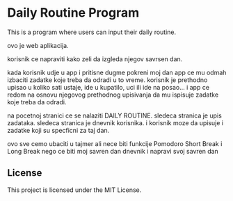 # Daily Routine Program

This is a program where users can input their daily routine.

ovo je web aplikacija.

korisnik ce napraviti kako zeli da izgleda njegov savrsen dan.

kada korisnik udje u app i pritisne dugme pokreni moj dan app ce mu odmah izbaciti zadatke koje treba da odradi u to vreme. korisnik je prethodno upisao u koliko sati ustaje, ide u kupatilo, uci ili ide na posao... i app ce redom na osnovu njegovog prethodnog upisivanja da mu ispisuje zadatke koje treba da odradi.

na pocetnoj stranici ce se nalaziti DAILY ROUTINE. sledeca stranica je upis zadataka.
sledeca stranica je dnevnik korisnika. i korisnik moze da upisuje i zadatke koji su specficni za taj dan.

ovo sve cemo ubaciti u tajmer ali nece biti funkcije Pomodoro Short Break i Long Break nego ce biti moj savren dan dnevnik i napravi svoj savren dan

## License

This project is licensed under the MIT License.

